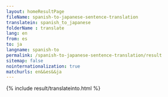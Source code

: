 ```yaml
---
layout: homeResultPage
fileName: spanish-to-japanese-sentence-translation
translatein: spanish_to_japanese
folderName : translate
lang: en
from: es
to: ja
langname: spanish-to
permalink: /spanish-to-japanese-sentence-translation/result
sitemap: false
nointernationalization: true
matchurls: en&&es&&ja
---
```

{% include result/translateinto.html %}

<script src="/js/result/translation.js" data-foldername="{{page.folderName}}" data-lang="{{page.lang}}"></script>
